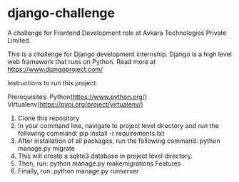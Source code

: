 # django-challenge
A challenge for Frontend Development role at Avkara Technologies Private Limited.

This is a challenge for Django development internship.
Django is a high level web framework that runs on Python. Read more at https://www.djangoproject.com/

Instructions to run this project.

Prerequisites:
Python(https://www.python.org/)
Virtualenv(https://pypi.org/project/virtualenv/)

1. Clone this repository
2. In your command line, navigate to project level directory and run the following command:
    pip install -r requirements.txt
3. After installation of all packages, run the following command:
    python manage.py migrate
4. This will create a sqlite3 database in project level directory.
5. Then, run:
    python manage.py makemigrations Features
6. Finally, run:
    python manage.py runserver
